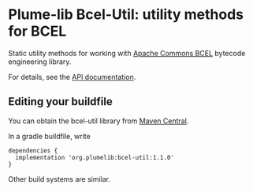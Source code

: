 # Plume-lib Bcel-Util:  utility methods for BCEL

Static utility methods for working with [Apache Commons BCEL](https://commons.apache.org/proper/commons-bcel/) bytecode engineering library.

For details, see the [API documentation](http://plumelib.org/bcel-util/api/).

## Editing your buildfile ##

You can obtain the bcel-util library from [Maven
Central](https://search.maven.org/#search%7Cga%7C1%7Cg%3A%22org.plumelib%22%20a%3A%22bcel-util%22).

In a gradle buildfile, write

```
dependencies {
  implementation 'org.plumelib:bcel-util:1.1.0'
}
```

Other build systems are similar.
